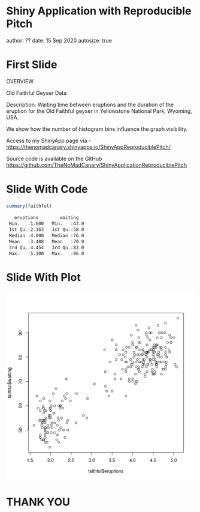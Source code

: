 Shiny Application with Reproducible Pitch
========================================================
author: ??
date: 15 Sep 2020
autosize: true

First Slide
========================================================


OVERVIEW 

Old Faithful Geyser Data

Description:
Waiting time between eruptions and the duration of the eruption for the Old Faithful geyser in Yellowstone National Park, Wyoming, USA.

We show how the number of histogram bins influence the graph visibility.

Access to my ShinyApp page via - https://thenomadcanary.shinyapps.io/ShinyAppReproduciblePitch/

Source code is available on the GitHub 
https://github.com/TheNoMadCanary/ShinyApplicationReproduciblePitch

Slide With Code
========================================================


```r
summary(faithful)
```

```
   eruptions        waiting    
 Min.   :1.600   Min.   :43.0  
 1st Qu.:2.163   1st Qu.:58.0  
 Median :4.000   Median :76.0  
 Mean   :3.488   Mean   :70.9  
 3rd Qu.:4.454   3rd Qu.:82.0  
 Max.   :5.100   Max.   :96.0  
```

Slide With Plot
========================================================

![plot of chunk unnamed-chunk-2](ShinyAppReproduciblePitch-figure/unnamed-chunk-2-1.png)


THANK YOU
========================================================

